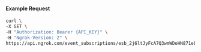 <!-- Code generated for API Clients. DO NOT EDIT. -->

#### Example Request

```bash
curl \
-X GET \
-H "Authorization: Bearer {API_KEY}" \
-H "Ngrok-Version: 2" \
https://api.ngrok.com/event_subscriptions/esb_2j6ltJyFcA7Q3wmWDoHN871eE6C/sources/ip_policy_updated.v0
```
